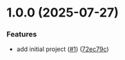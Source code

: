 # 1.0.0 (2025-07-27)


### Features

* add initial project ([#1](https://github.com/gabbium/dotnet-cleanarch/issues/1)) ([72ec79c](https://github.com/gabbium/dotnet-cleanarch/commit/72ec79cc0d2b9c7c6aca217979fb1fcf0d3d41f3))
